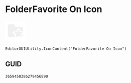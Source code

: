 # FolderFavorite On Icon
![](/img/FolderFavorite%20On%20Icon.png)

``` CSharp
EditorGUIUtility.IconContent("FolderFavorite On Icon")
```
## GUID
```
3659450386279456890
```
